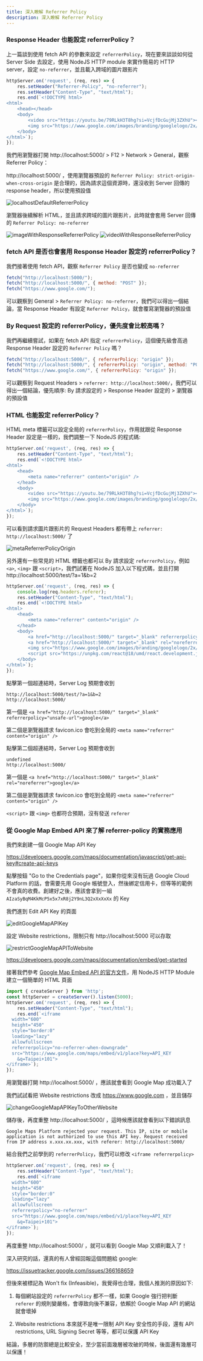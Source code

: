 ```yaml
---
title: 深入瞭解 Referrer Policy
description: 深入瞭解 Referrer Policy
---
```


### Response Header 也能設定 referrerPolicy？

上一篇談到使用 fetch API 的參數來設定 `referrerPolicy`，現在要來談談如何從 Server Side 去設定，使用 NodeJS HTTP module 來實作簡易的 HTTP server，設定 `no-referrer`，並且載入跨域的圖片跟影片

```js
httpServer.on('request', (req, res) => {
    res.setHeader("Referrer-Policy", "no-referrer");
    res.setHeader("Content-Type", "text/html");
    res.end(`<!DOCTYPE html>
<html>
    <head></head>
    <body>
        <video src="https://youtu.be/79RLkH3T8hg?si=VcjfDcGujMj3ZXhU"></video>
        <img src="https://www.google.com/images/branding/googlelogo/2x/googlelogo_color_272x92dp.png" />
    </body>
</html>`);
});
```

我們用瀏覽器打開 http://localhost:5000/ > F12 > Network > General，觀察 Referrer Policy：

http://localhost:5000/ ，使用瀏覽器預設的 `Referrer Policy: strict-origin-when-cross-origin` 是合理的，因為請求這個資源時，還沒收到 Server 回傳的 response header，所以使用預設值

![localhostDefaultReferrerPolicy](../static/img/localhostDefaultReferrerPolicy.jpg)

瀏覽器後續解析 HTML，並且請求跨域的圖片跟影片，此時就會套用 Server 回傳的 `Referrer Policy: no-referrer`

![imageWithResponseReferrerPolicy](../static/img/imageWithResponseReferrerPolicy.jpg)
![videoWithResponseReferrerPolicy](../static/img/videoWithResponseReferrerPolicy.jpg)

### fetch API 是否也會套用 Response Header 設定的 referrerPolicy？

我們接著使用 fetch API，觀察 `Referrer Policy` 是否也變成 `no-referrer`

```js
fetch("http://localhost:5000/");
fetch("http://localhost:5000/", { method: "POST" });
fetch("https://www.google.com/");
```

可以觀察到 General > `Referrer Policy: no-referrer`，我們可以得出一個結論，當 Response Header 有設定 `Referrer Policy`，就會覆寫瀏覽器的預設值

### By Request 設定的 referrerPolicy，優先度會比較高嗎？

我們再繼續嘗試，如果在 fetch API 指定 `referrerPolicy`，這個優先級會高過 Response Header 設定的 `Referrer Policy` 嗎？

```js
fetch("http://localhost:5000/", { referrerPolicy: "origin" });
fetch("http://localhost:5000/", { referrerPolicy: "origin", method: "POST" });
fetch("https://www.google.com/", { referrerPolicy: "origin" });
```

可以觀察到 Request Headers > `referrer: http://localhost:5000/`，我們可以得出一個結論，優先順序: By 請求設定的 > Response Header 設定的 > 瀏覽器的預設值

### HTML 也能設定 referrerPolicy？

HTML meta 標籤可以設定全局的 `referrerPolicy`，作用就跟從 Response Header 設定是一樣的，我們調整一下 NodeJS 的程式碼:

```js
httpServer.on('request', (req, res) => {
    res.setHeader("Content-Type", "text/html");
    res.end(`<!DOCTYPE html>
<html>
    <head>
        <meta name="referrer" content="origin" />
    </head>
    <body>
        <video src="https://youtu.be/79RLkH3T8hg?si=VcjfDcGujMj3ZXhU"></video>
        <img src="https://www.google.com/images/branding/googlelogo/2x/googlelogo_color_272x92dp.png" />
    </body>
</html>`);
});
```

可以看到請求圖片跟影片的 Request Headers 都有帶上 `referrer: http://localhost:5000/` 了

![metaReferrerPolicyOrigin](../static/img/metaReferrerPolicyOrigin.jpg)

另外還有一些常見的 HTML 標籤也都可以 By 請求設定 `referrerPolicy`，例如 `<a>`, `<img>` 跟 `<script>`，我們試著在 NodeJS 加入以下程式碼，並且打開 http://localhost:5000/test/?a=1&b=2

```js
httpServer.on('request', (req, res) => {
    console.log(req.headers.referer);
    res.setHeader("Content-Type", "text/html");
    res.end(`<!DOCTYPE html>
<html>
    <head>
        <meta name="referrer" content="origin" />
    </head>
    <body>
        <a href="http://localhost:5000/" target="_blank" referrerpolicy="unsafe-url">google</a>
        <a href="http://localhost:5000/" target="_blank" rel="noreferrer">google</a>
        <img src="https://www.google.com/images/branding/googlelogo/2x/googlelogo_color_272x92dp.png" referrerpolicy="no-referrer" />
        <script src="https://unpkg.com/react@18/umd/react.development.js" referrerpolicy="no-referrer"></script>
    </body>
</html>`);
});
```

點擊第一個超連結時，Server Log 預期會收到

```
http://localhost:5000/test/?a=1&b=2 
http://localhost:5000/
```


第一個是 `<a href="http://localhost:5000/" target="_blank" referrerpolicy="unsafe-url">google</a>`

第二個是瀏覽器請求 favicon.ico 會吃到全局的 `<meta name="referrer" content="origin" />`

點擊第二個超連結時，Server Log 預期會收到

```
undefined
http://localhost:5000/
```

第一個是 `<a href="http://localhost:5000/" target="_blank" rel="noreferrer">google</a>`

第二個是瀏覽器請求 favicon.ico 會吃到全局的 `<meta name="referrer" content="origin" />`

`<script>` 跟 `<img>` 也都符合預期，沒有發送 `referer`

### 從 Google Map Embed API 來了解 referrer-policy 的實務應用

我們來創建一個 Google Map API Key

https://developers.google.com/maps/documentation/javascript/get-api-key#create-api-keys

點擊按鈕 "Go to the Credentials page"，如果你從來沒有玩過 Google Cloud Platform 的話，會需要先用 Google 帳號登入，然後綁定信用卡，但等等的範例不會真的收費。創建好之後，應該會拿到一組 `AIzaSyBqM4KkMcP5x5x7xR8j2Y9nL3Q2xXxXxXx` 的 Key

我們進到 Edit API Key 的頁面

![editGoogleMapAPIKey](../static/img/editGoogleMapAPIKey.jpg)

設定 Website restrictions，限制只有 http://localhost:5000 可以存取

![restrictGoogleMapAPIToWebsite](../static/img/restrictGoogleMapAPIToWebsite.jpg)

https://developers.google.com/maps/documentation/embed/get-started

接著我們參考 [Google Map Embed API 的官方文件](https://developers.google.com/maps/documentation/embed/get-started)，用 NodeJS HTTP Module 建立一個簡單的 HTML 頁面

```js
import { createServer } from 'http';
const httpServer = createServer().listen(5000);
httpServer.on('request', (req, res) => {
    res.setHeader("Content-Type", "text/html");
    res.end(`<iframe
  width="600"
  height="450"
  style="border:0"
  loading="lazy"
  allowfullscreen
  referrerpolicy="no-referrer-when-downgrade"
  src="https://www.google.com/maps/embed/v1/place?key=API_KEY
    &q=Taipei+101">
</iframe>`);
});
```

用瀏覽器打開 http://localhost:5000/ ，應該就會看到 Google Map 成功載入了

我們試試看把 Website restrictions 改成 https://www.google.com ，並且儲存

![changeGoogleMapAPIKeyToOtherWebsite](../static/img/changeGoogleMapAPIKeyToOtherWebsite.jpg)

儲存後，再度重整 http://localhost:5000/ ，這時候應該就會看到以下錯誤訊息

```
Google Maps Platform rejected your request. This IP, site or mobile application is not authorized to use this API key. Request received from IP address x.xxx.xx.xxx, with referer: http://localhost:5000/
```

結合我們之前學到的 `referrerPolicy`，我們可以修改 `<iframe referrerpolicy>`

```js
httpServer.on('request', (req, res) => {
    res.setHeader("Content-Type", "text/html");
    res.end(`<iframe
  width="600"
  height="450"
  style="border:0"
  loading="lazy"
  allowfullscreen
  referrerpolicy="no-referrer"
  src="https://www.google.com/maps/embed/v1/place?key=API_KEY
    &q=Taipei+101">
</iframe>`);
});
```

再度重整 http://localhost:5000/ ，就可以看到 Google Map 又順利載入了！

深入研究的話，還真的有人曾經回報這個問題給 google:

https://issuetracker.google.com/issues/366168659

但後來被標記為 Won't fix (Infeasible)，我覺得也合理，我個人推測的原因如下:

1. 每個網站設定的 `referrerPolicy` 都不一樣，如果 Google 強行把判斷 `referer` 的規則變嚴格，會導致向後不兼容，依賴於 Google Map API 的網站就會壞掉

2. Website restrictions 本來就不是唯一限制 API Key 安全性的手段，還有 API restrictions, URL Signing Secret 等等，都可以保護 API Key

結論，多層的防禦總是比較安全，至少當前面幾層被攻破的時候，後面還有幾層可以保護！